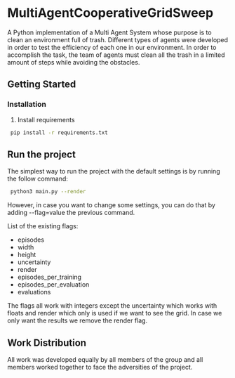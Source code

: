 # MultiAgentCooperativeGridSweep

A Python implementation of a Multi Agent System whose purpose is to clean an environment full of trash. Different types of agents were developed in order to test the efficiency of each one in our environment. In order to accomplish the task, the team of agents must clean all the trash in a limited amount of steps while avoiding the obstacles.

## Getting Started

### Installation

1. Install requirements
  ```sh
   pip install -r requirements.txt
  ```

## Run the project

The simplest way to run the project with the default settings is by running the follow command:
```sh
 python3 main.py --render
```

However, in case you want to change some settings, you can do that by adding --flag=value the previous command.

List of the existing flags:
  * episodes
  * width
  * height
  * uncertainty
  * render
  * episodes_per_training
  * episodes_per_evaluation
  * evaluations

The flags all work with integers except the uncertainty which works with floats and render which only is used if we want to see the grid. In case we only want the results we remove the render flag.

## Work Distribution

All work was developed equally by all members of the group and all members worked together to face the adversities of the project.
